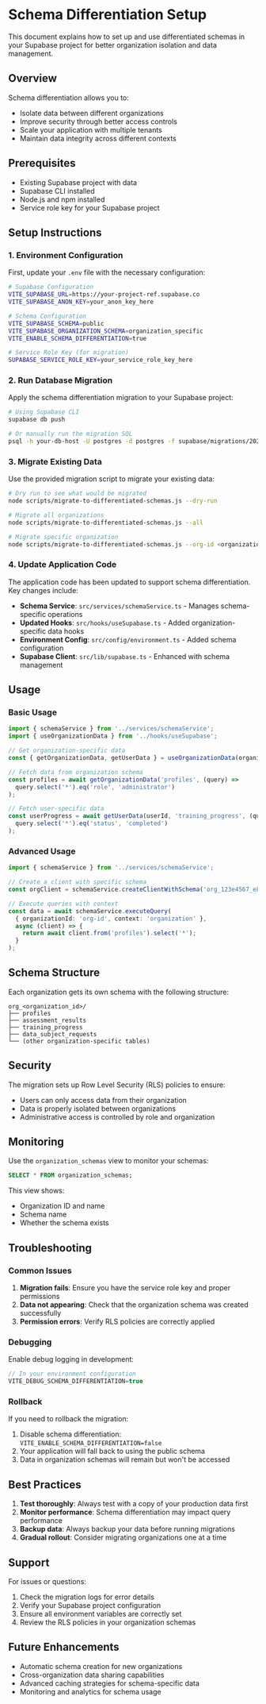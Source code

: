 # Schema Differentiation Setup

This document explains how to set up and use differentiated schemas in your Supabase project for better organization isolation and data management.

## Overview

Schema differentiation allows you to:
- Isolate data between different organizations
- Improve security through better access controls
- Scale your application with multiple tenants
- Maintain data integrity across different contexts

## Prerequisites

- Existing Supabase project with data
- Supabase CLI installed
- Node.js and npm installed
- Service role key for your Supabase project

## Setup Instructions

### 1. Environment Configuration

First, update your `.env` file with the necessary configuration:

```bash
# Supabase Configuration
VITE_SUPABASE_URL=https://your-project-ref.supabase.co
VITE_SUPABASE_ANON_KEY=your_anon_key_here

# Schema Configuration
VITE_SUPABASE_SCHEMA=public
VITE_SUPABASE_ORGANIZATION_SCHEMA=organization_specific
VITE_ENABLE_SCHEMA_DIFFERENTIATION=true

# Service Role Key (for migration)
SUPABASE_SERVICE_ROLE_KEY=your_service_role_key_here
```

### 2. Run Database Migration

Apply the schema differentiation migration to your Supabase project:

```bash
# Using Supabase CLI
supabase db push

# Or manually run the migration SQL
psql -h your-db-host -U postgres -d postgres -f supabase/migrations/20250115000000_setup_differentiated_schemas.sql
```

### 3. Migrate Existing Data

Use the provided migration script to migrate your existing data:

```bash
# Dry run to see what would be migrated
node scripts/migrate-to-differentiated-schemas.js --dry-run

# Migrate all organizations
node scripts/migrate-to-differentiated-schemas.js --all

# Migrate specific organization
node scripts/migrate-to-differentiated-schemas.js --org-id <organization-id>
```

### 4. Update Application Code

The application code has been updated to support schema differentiation. Key changes include:

- **Schema Service**: `src/services/schemaService.ts` - Manages schema-specific operations
- **Updated Hooks**: `src/hooks/useSupabase.ts` - Added organization-specific data hooks
- **Environment Config**: `src/config/environment.ts` - Added schema configuration
- **Supabase Client**: `src/lib/supabase.ts` - Enhanced with schema management

## Usage

### Basic Usage

```typescript
import { schemaService } from '../services/schemaService';
import { useOrganizationData } from '../hooks/useSupabase';

// Get organization-specific data
const { getOrganizationData, getUserData } = useOrganizationData(organizationId);

// Fetch data from organization schema
const profiles = await getOrganizationData('profiles', (query) => 
  query.select('*').eq('role', 'administrator')
);

// Fetch user-specific data
const userProgress = await getUserData(userId, 'training_progress', (query) =>
  query.select('*').eq('status', 'completed')
);
```

### Advanced Usage

```typescript
import { schemaService } from '../services/schemaService';

// Create a client with specific schema
const orgClient = schemaService.createClientWithSchema('org_123e4567_e89b_12d3_a456_426614174000');

// Execute queries with context
const data = await schemaService.executeQuery(
  { organizationId: 'org-id', context: 'organization' },
  async (client) => {
    return await client.from('profiles').select('*');
  }
);
```

## Schema Structure

Each organization gets its own schema with the following structure:

```
org_<organization_id>/
├── profiles
├── assessment_results
├── training_progress
├── data_subject_requests
└── (other organization-specific tables)
```

## Security

The migration sets up Row Level Security (RLS) policies to ensure:
- Users can only access data from their organization
- Data is properly isolated between organizations
- Administrative access is controlled by role and organization

## Monitoring

Use the `organization_schemas` view to monitor your schemas:

```sql
SELECT * FROM organization_schemas;
```

This view shows:
- Organization ID and name
- Schema name
- Whether the schema exists

## Troubleshooting

### Common Issues

1. **Migration fails**: Ensure you have the service role key and proper permissions
2. **Data not appearing**: Check that the organization schema was created successfully
3. **Permission errors**: Verify RLS policies are correctly applied

### Debugging

Enable debug logging in development:

```typescript
// In your environment configuration
VITE_DEBUG_SCHEMA_DIFFERENTIATION=true
```

### Rollback

If you need to rollback the migration:

1. Disable schema differentiation: `VITE_ENABLE_SCHEMA_DIFFERENTIATION=false`
2. Your application will fall back to using the public schema
3. Data in organization schemas will remain but won't be accessed

## Best Practices

1. **Test thoroughly**: Always test with a copy of your production data first
2. **Monitor performance**: Schema differentiation may impact query performance
3. **Backup data**: Always backup your data before running migrations
4. **Gradual rollout**: Consider migrating organizations one at a time

## Support

For issues or questions:
1. Check the migration logs for error details
2. Verify your Supabase project configuration
3. Ensure all environment variables are correctly set
4. Review the RLS policies in your organization schemas

## Future Enhancements

- Automatic schema creation for new organizations
- Cross-organization data sharing capabilities
- Advanced caching strategies for schema-specific data
- Monitoring and analytics for schema usage